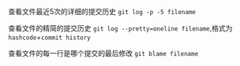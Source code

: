 查看文件最近5次的详细的提交历史 `git log -p -5 filename`

查看文件的精简的提交历史 `git log --pretty=oneline filename`,格式为`hashcode`+`commit history`

查看文件的每一行是哪个提交的最后修改 `git blame filename`
